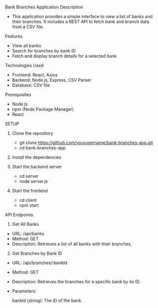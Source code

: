 Bank Branches Application
Description
-   This application provides a simple interface to view a list of banks and their branches. It includes a REST API to fetch bank and branch data from a CSV file.

Features
-   View all banks
-   Search for branches   by bank ID
-   Fetch and display branch details for a selected bank

Technologies Used

-   Frontend: React, Axios
-   Backend: Node.js, Express, CSV Parser
-   Database: CSV file

Prerequisites
-   Node.js
-   npm (Node Package Manager)
-   React

SETUP

1.  Clone the repository
    -   git clone https://github.com/yourusername/bank-branches-app.git
    -   cd bank-branches-app

2.  Install the dependencies
3.  Start the backend server
    -   cd server
    -   node server.js
4.  Start the frontend
    -   cd client
    - npm start

API Endpoints

1.  Get All Banks
-   URL: /api/banks
-   Method: GET
-   Description: Retrieves a list of all banks with their branches.

2.  Get Branches by Bank ID
-   URL: /api/branches/:bankId
-   Method: GET
-   Description: Retrieves the branches for a specific bank by its ID.

-   Parameters:

    bankId (string): The ID of the bank.
